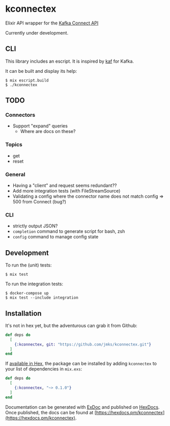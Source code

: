 # kconnectex

Elixir API wrapper for the [Kafka Connect API](https://docs.confluent.io/platform/current/connect/references/restapi.html)

Currently under development.

## CLI

This library includes an escript. It is inspired by [kaf](https://github.com/birdayz/kaf) for Kafka.

It can be built and display its help:

```
$ mix escript.build
$ ./kconnectex
```

## TODO

### Connectors
* Support "expand" queries
  * Where are docs on these?

### Topics
* get
* reset

### General
* Having a "client" and request seems redundant??
* Add more integration tests (with FileStreamSource)
* Validating a config where the connector name does not match config => 500 from Connect (bug?)

### CLI
* strictly output JSON?
* `completion` command to generate script for bash, zsh
* `config` command to manage config state

## Development

To run the (unit) tests:

```
$ mix test
```

To run the integration tests:

```
$ docker-compose up
$ mix test --include integration
```

## Installation

It's not in hex yet, but the adventurous can grab it from Github:

```elixir
def deps do
  [
    {:kconnectex, git: "https://github.com/jmks/kconnectex.git"}
  ]
end
```

If [available in Hex](https://hex.pm/docs/publish), the package can be installed
by adding `kconnectex` to your list of dependencies in `mix.exs`:

```elixir
def deps do
  [
    {:kconnectex, "~> 0.1.0"}
  ]
end
```

Documentation can be generated with [ExDoc](https://github.com/elixir-lang/ex_doc)
and published on [HexDocs](https://hexdocs.pm). Once published, the docs can
be found at [https://hexdocs.pm/kconnectex](https://hexdocs.pm/kconnectex).
